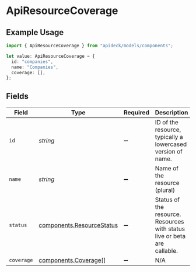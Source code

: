 # ApiResourceCoverage

## Example Usage

```typescript
import { ApiResourceCoverage } from "apideck/models/components";

let value: ApiResourceCoverage = {
  id: "companies",
  name: "Companies",
  coverage: [],
};
```

## Fields

| Field                                                                    | Type                                                                     | Required                                                                 | Description                                                              | Example                                                                  |
| ------------------------------------------------------------------------ | ------------------------------------------------------------------------ | ------------------------------------------------------------------------ | ------------------------------------------------------------------------ | ------------------------------------------------------------------------ |
| `id`                                                                     | *string*                                                                 | :heavy_minus_sign:                                                       | ID of the resource, typically a lowercased version of name.              | companies                                                                |
| `name`                                                                   | *string*                                                                 | :heavy_minus_sign:                                                       | Name of the resource (plural)                                            | Companies                                                                |
| `status`                                                                 | [components.ResourceStatus](../../models/components/resourcestatus.md)   | :heavy_minus_sign:                                                       | Status of the resource. Resources with status live or beta are callable. |                                                                          |
| `coverage`                                                               | [components.Coverage](../../models/components/coverage.md)[]             | :heavy_minus_sign:                                                       | N/A                                                                      |                                                                          |